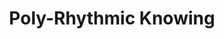 ---
title: Poly-Rhythmic Knowing
description: The Art of Relating to Knowings as Tempos—recognizing layers, braiding between layers, and holding layers simultaneously.
why_matters: Colonial modernity flattens complexity into singular tempos of knowing—logocentric, binary, universal. It treats knowing (i.e epistemologies, ontologies, and methods) as fixed structures to be understood or controlled, rather than rhythms to be felt and related to. The invitation with this cluster is to relate to ideas, methods, epistemologies, and ontologies as tempos as opposed to singular beats to collapse into coherence. It invites us to see reality through layered, pulsing patterns that resist synchronization. It's less about finding one rhythm and more about learning to feel the polyrhythmic field. It teaches us to recognize layers, braid between layers, and hold layers simultaneously—without needing to resolve or collapse them.
image: /images/poly-rhythmic-knowing.jpg
position_x: 0.85
position_y: 0.65
capacities:
  - title: Epistemic Polyphony
    subtitle: Recognizing multiple ways of knowing as indispensable and insufficient
    what_it_is: "This capacity is the foundational polyphonic awareness: the ability to hear multiple knowings at once—scientific, ancestral, ecological, embodied, historical—without needing them to collapse into agreement. Each knowing carries its own tempo, scale, and logic. Each is true, each is partial. This is like polyphony in music: multiple independent melodies coexist, weaving texture without resolving into unison. It's not harmony—the knowings retain their autonomy, but relate in their difference."
    why_exiled: Modernity demands a singular beat—usually Western, rational, and dominant. Other epistemologies are treated as secondary, mystical, or primitive.
    what_possible: Epistemic Polyphony refuses this erasure and reclaims plurality as baseline—letting the choir of knowings be heard, even when dissonant.
    distortions:
      - name: Tokenism
        description: Naming other knowings without letting them interrupt or reshape your own.
      - name: Epistemic relativism
        description: Flattening all knowings into 'equally valid' without attending to power dynamics or historical context.
    color: "10b981"
    position_x: -0.3
    position_y: -0.4
  - title: Dissonant Holding
    subtitle: Staying with epistemic friction long enough to feel the chord beneath it
    what_it_is: This is the capacity to hold multiple knowings or rhythms simultaneously, even when they don't harmonize or resolve. It's the embodied metabolizing of friction, syncopation, and incommensurability—without collapsing into coherence or fleeing the dissonance. In polyrhythmic theory, multiple rhythms played simultaneously can feel dissonant at one tempo but become resonance at another scale. At the micro-level, different knowings feel incommensurable, conflicting. At the macro-level, those same knowings form a complex chord that only exists because of their friction, their difference, their syncopation.
    why_exiled: Western traditions often favor harmony, unison, and resolution—flattening rhythms or layering them in ways that prioritize coherence over the relational space between differences.
    what_possible: "Dissonant Holding reclaims the polyphonic principle: that difference itself is the rhythm. It allows for staying with complexity without premature resolution."
    distortions:
      - name: Coherence addiction
        description: The compulsive need to resolve dissonance into harmony, missing the intelligence that lives in the friction.
      - name: Dissonance addiction
        description: Creating or maintaining conflict as a way to avoid the deeper work of finding relationship across difference.
    color: "059669"
    position_x: 0.4
    position_y: 0.3
  - title: Translational Attunement
    subtitle: Flowing between epistemologies without flattening any of them
    what_it_is: "This capacity is about moving between different rhythms of knowing—like a musician shifting between polyrhythms without losing the distinct tempo of each. It's translational humility: recognizing that something is always lost in translation. You don't collapse one knowing into another. You flow between them, honoring their difference, adjusting your tempo without diminishing the tempo you just left. Like moving between polyrhythms, this is not about finding the sync—it's about finding the relationship between tempos."
    why_exiled: Academic and institutional cultures demand translation into dominant epistemological frameworks, flattening the texture and rhythm of non-dominant ways of knowing.
    what_possible: Translational Attunement allows for cross-epistemic dialogue without colonization—maintaining the integrity of each knowing while finding points of resonance and relationship.
    distortions:
      - name: Over-translating
        description: Explaining away the friction, smoothing edges until difference disappears.
      - name: Universalism
        description: Believing that moving between knowings makes them 'the same deep down.' (They're not.)
      - name: Intellectual appropriation
        description: Taking concepts from other epistemologies without understanding their relational context or accountability structures.
    color: "047857"
    position_x: 0.2
    position_y: -0.2
---